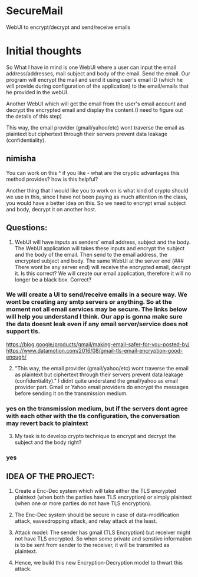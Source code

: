 # SecureMail
WebUI to encrypt/decrypt and send/receive emails


# Initial thoughts

So What I have in mind is one WebUI where a user can input the email address/addresses, mail subject and body of the email. Send the email. Our program will encrypt the mail and send it using user's email ID (which he will provide during configuration of the application) to the email/emails that he provided in the webUI.

Another WebUI which will get the email from the user's email account and decrypt the encrypted email and display the content.(I need to figure out the details of this step) 

This way, the email provider (gmail/yahoo/etc) wont traverse the email as plaintext but ciphertext through their servers prevent data leakage (confidentiality). 
## nimisha
You can work on this ^ if you like - what are the cryptic advantages this method provides? how is this helpful?

Another thing that I would like you to work on is what kind of crypto should we use in this, since I have not been paying as much attention in the class, you would have a better idea on this. So we need to encrypt email subject and body, decrypt it on another host.


## Questions:
1. WebUI will have inputs as senders' email address, subject and the body. The WebUI application will takes these inputs and encrypt the subject and the body of the email. Then send to the email address, the encrypted subject and body. The same WebUI at the server end (### There wont be any server end) will receive the encrypted email, decrypt it. Is this correct? We will create our email application, therefore it will no longer be a black box. Correct?

### We will create a UI to send/receive emails in a secure way. We wont be creating any smtp servers or anything. So at the moment not all email services may be secure. The links below will help you understand I think. Our app is gonna make sure the data doesnt leak even if any email server/service does not support tls.
https://blog.google/products/gmail/making-email-safer-for-you-posted-by/
https://www.datamotion.com/2016/08/gmail-tls-email-encryption-good-enough/

2. "This way, the email provider (gmail/yahoo/etc) wont traverse the email as plaintext but ciphertext through their servers prevent data leakage (confidentiality)." I didnt quite understand the gmail/yahoo as email provider part. Gmail or Yahoo email providers do encrypt the messages before sending it on the transmission medium. 
### yes on the transmission medium, but if the servers dont agree with each other with the tls configuration, the conversation may revert back to plaintext
 
3. My task is to develop crypto technique to encrypt and decrypt the subject and the body right?
### yes


## IDEA OF THE PROJECT:
1. Create a Enc-Dec system which will take either the TLS encrypted plaintext (when both the parties have TLS encryption) or simply plaintext (when one or more parties do not have TLS encryption).

2. The Enc-Dec system should be secure in case of data-modification attack, eavesdropping attack, and relay attack at the least.

3. Attack model: The sender has gmail (TLS Encryption) but receiver might not have TLS encrypted. So when some private and senstive information is to be sent from sender to the receiver, it will be transmited as plaintext.

4. Hence, we build this new Encryption-Decryption model to thwart this attack.
